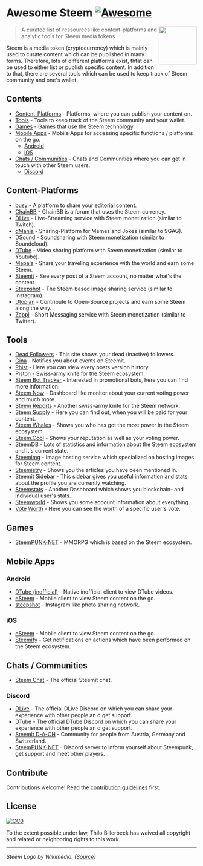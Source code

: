 # Awesome Steem [![Awesome](https://cdn.rawgit.com/sindresorhus/awesome/d7305f38d29fed78fa85652e3a63e154dd8e8829/media/badge.svg)](https://github.com/sindresorhus/awesome)

[<img src="https://upload.wikimedia.org/wikipedia/commons/9/9e/Steem_logo.svg" align="right" width="100">](https://Steem.io/)

> A curated list of ressources like content-platforms and analytic tools for Steem media tokens

Steem is a media token (cryptocurrency) which is mainly used to curate content which can be published in many forms. Therefore, lots of different platforms exist, thtat can be used to either list or publish specific content. In addition to that, there are several tools which can be used to keep track of Steem community and one's wallet.

## Contents

* [Content-Platforms](#content-platforms) - Platforms, where you can publish your content on.
* [Tools](#tools) - Tools to keep track of the Steem community and your wallet.
* [Games](#games) - Games that use the Steem technology.
* [Mobile Apps](#mobile-apps) - Mobile Apps for accessing specific functions / platforms on the go.
  * [Android](#android)
  * [iOS](#ios)
* [Chats / Communities](#chats) - Chats and Communities where you can get in touch with other Steem users.
  * [Discord](#discord)

## Content-Platforms

* [busy](https://busy.org/) - A platform to share your editorial content.
* [ChainBB](https://chainbb.com/) - ChainBB is a forum that uses the Steem currency.
* [DLive](https://dlive.io/) - Live-Streaming service with Steem monetization (similar to Twitch).
* [dMania](https://dmania.lol/) - Sharing-Platform for Memes and Jokes (similar to 9GAG).
* [DSound](https://dsound.audio/) - Soundsharing with Steem monetization (similar to Soundcloud).
* [DTube](https://d.tube/) - Video sharing platform with Steem monetization (similar to Youtube).
* [Mapala](https://mapala.net/en/) - Share your traveling experience with the world and earn some Steem.
* [Steemit](https://steemit.com) - See every post of a Steem account, no matter what's the content.
* [Steepshot](http://steepshot.io/) - The Steem based image sharing service (similar to Instagram).
* [Utopian](http://utopian.io/) - Contribute to Open-Source projects and earn some Steem along the way.
* [Zappl](https://zappl.com/) - Short Messaging service with Steem monetization (similar to Twitter).

## Tools

* [Dead Followers](http://steemit.deadfollowers.info/) - This site shows your dead (inactive) followers.
* [Gina](https://steemit.com/introduceyourself/@ginabot/hi-i-am-gina-i-m-here-to-help) - Notifies you about events on Steemit.
* [Phist](https://phist.Steemdata.com/) - Here you can view every posts version history.
* [Piston](http://piston.rocks/) - Swiss-army knife for the Steem ecosystem.
* [Steem Bot Tracker](https://Steembottracker.com/) - Interested in promotional bots, here you can find more information.
* [Steem Now](https://www.Steemnow.com/) - Dashboard like monitor about your current voting power and much more.
* [Steem Reports](http://www.Steemreports.com/) - Another swiss-army knife for the Steem network.
* [Steem Supply](http://Steem.supply/) - Here you can find out, when you will be paid for your content.
* [Steem Whales](http://Steemwhales.com/) - Shows you who has got the most power in the Steem ecosystem.
* [Steem.Cool](http://Steem.cool/) - Shows your reputation as well as your voting power.
* [SteemDB](https://Steemdb.com/) - Lots of statistics and information about the Steem ecosystem and it's current state.
* [Steemimg](http://Steemimg.com/) - Image hosting service which specialized on hosting images for Steem content.
* [Steemistry](http://Steemistry.com/steemit-mentions-tool) - Shows you the articles you have been mentioned in.
* [Steemit Sidebar](https://utopian.io/utopian-io/@mwfiae/steemit-sidebar) - This sidebar gives you useful information and stats about the profile you are currently watching.
* [Steemstats](http://Steemstats.com/) - Another Dashboard which shows you blockchain- and individual user's stats.
* [Steemworld](https://Steemworld.org) - Shows you some account information about everything.
* [Vote Worth](http://www.Steemdollar.com/dollar_per_vote.php?) - Here you can see the worth of a specific user's vote.

## Games

* [SteemPUNK-NET](https://www.Steempunk.net/) - MMORPG which is based on the Steem ecosystem.

## Mobile Apps

### Android

* [DTube (inofficial)](https://github.com/powerpoint45/dtube-mobile-unofficial) - Native inofficial client to view DTube videos.
* [eSteem](https://play.google.com/store/apps/details?id=com.netsolutions.eSteem&hl=de) - Mobile client to view Steem content on the go.
* [steepshot](https://play.google.com/store/apps/details?id=com.droid.steepshot&rdid=com.droid.steepshot) - Instagram like photo sharing network.

### iOS

* [eSteem](https://itunes.apple.com/de/app/eSteem-mobile/id1141397898?mt=8) - Mobile client to view Steem content on the go.
* [Steemify](https://itunes.apple.com/app/Steemify/id1290154477) - Get notifications on actions which have been performed on the Steem ecosystem.

## Chats / Communities

* [Steem Chat](http://steemit.chat/) - The official Steemit chat.

### Discord

* [DLive](https://discord.gg/qzsJqMA) - The official DLive Discord on which you can share your experience with other people an d get support.
* [DTube](https://discord.gg/6bzJWyW) - The official DTube Discord on which you can share your experience with other people an d get support.
* [Steemit D-A-CH](https://discord.gg/xpb43eK) - Community for people from Austria, Germany and Switzerland.
* [SteemPUNK-NET](https://discord.gg/baax5eS) - Discord server to inform yourself about Steempunk, get support and meet other players.

## Contribute

Contributions welcome! Read the [contribution guidelines](contributing.md) first.

## License

[![CC0](http://mirrors.creativecommons.org/presskit/buttons/88x31/svg/cc-zero.svg)](http://creativecommons.org/publicdomain/zero/1.0)

To the extent possible under law, Thilo Billerbeck has waived all copyright and
related or neighboring rights to this work.

---

*Steem Logo by Wikimedia. ([Source](https://upload.wikimedia.org/wikipedia/commons/9/9e/Steem_logo.svg))*